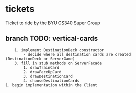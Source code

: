 # tickets
Ticket to ride by the BYU CS340 Super Group

## branch TODO: vertical-cards ##
		1. implement DestinationDeck constructor 
			- decide where all destination cards are created (DestinationDeck or ServerGame)
		3. fill in stub methods on ServerFacade
			1. drawTrainCard
			2. drawFaceUpCard
			3. drawDestinationCard
			4. chooseDestinationCards
	1. begin implementation within the Client
